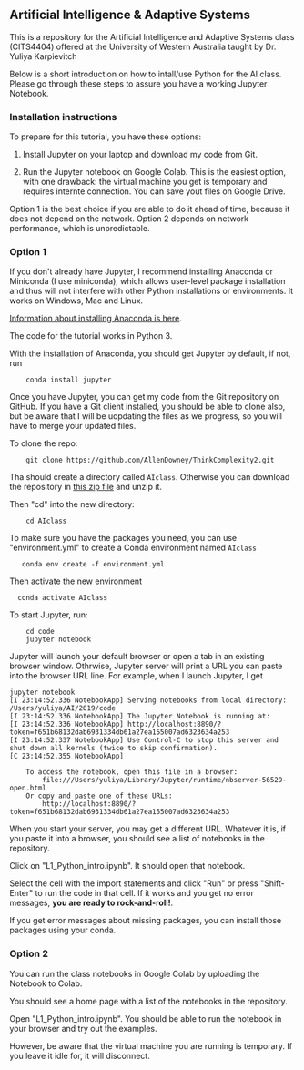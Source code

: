 ## Artificial Intelligence & Adaptive Systems

This is a repository for the Artificial Intelligence and Adaptive Systems
class (CITS4404) offered at the University of Western Australia
taught by Dr. Yuliya Karpievitch

Below is a short introduction on how to intall/use Python for the AI class.
Please go through these steps to assure you have a working Jupyter Notebook.


### Installation instructions

To prepare for this tutorial, you have these options:

1) Install Jupyter on your laptop and download my code from Git.

2) Run the Jupyter notebook on Google Colab.
This is the easiest option, with one drawback: the virtual machine you get is temporary and requires internte connection. You can save yout files on Google Drive.


Option 1 is the best choice if you are able to do it ahead of time, because it does not depend on the network.  Option 2 depends on network performance, which is unpredictable.  



### Option 1

If you don't already have Jupyter, I recommend installing Anaconda or Miniconda (I use miniconda), which allows user-level package installation and thus will not interfere with other Python installations or environments.
It works on Windows, Mac and Linux.

[Information about installing Anaconda is here](http://docs.continuum.io/anaconda/install.html).

The code for the tutorial works in Python 3.

With the installation of Anaconda, you should get Jupyter by default, if not, run

```
    conda install jupyter
```

Once you have Jupyter, you can get my code from  the Git repository on GitHub.  If you have a Git client installed, you should be able to clone also, but be aware that I will be uopdating the files as we progress, so you will have to merge your updated files.  

To clone the repo:

```
    git clone https://github.com/AllenDowney/ThinkComplexity2.git
```

Tha should create a directory called `AIclass`.
Otherwise you can download the repository in [this zip file](https://github.com/AllenDowney/ThinkComplexity2/archive/master.zip)
and unzip it.

Then "cd" into the new directory:

```
    cd AIclass
```

To make sure you have the packages you need, you can use "environment.yml"
to create a Conda environment named `AIclass`

```
   conda env create -f environment.yml
```

Then activate the new environment

 ```
   conda activate AIclass
```

To start Jupyter, run:

```
    cd code
    jupyter notebook
```

Jupyter will launch your default browser or open a tab in an existing browser window.
Othrwise, Jupyter server will print a URL you can paste into the browser URL line.  For example, when I launch Jupyter, I get

```
jupyter notebook
[I 23:14:52.336 NotebookApp] Serving notebooks from local directory: /Users/yuliya/AI/2019/code
[I 23:14:52.336 NotebookApp] The Jupyter Notebook is running at:
[I 23:14:52.336 NotebookApp] http://localhost:8890/?token=f651b68132dab6931334db61a27ea155007ad6323634a253
[I 23:14:52.337 NotebookApp] Use Control-C to stop this server and shut down all kernels (twice to skip confirmation).
[C 23:14:52.355 NotebookApp] 
    
    To access the notebook, open this file in a browser:
        file:///Users/yuliya/Library/Jupyter/runtime/nbserver-56529-open.html
    Or copy and paste one of these URLs:
        http://localhost:8890/?token=f651b68132dab6931334db61a27ea155007ad6323634a253

```
 
When you start your server, you may get a different URL.
Whatever it is, if you paste it into a browser, you should see a list of notebooks in the repository.

Click on "L1_Python_intro.ipynb".  It should open that notebook.

Select the cell with the import statements and click "Run" or press "Shift-Enter" to run the code in that cell.
If it works and you get no error messages, **you are ready to rock-and-roll!**.  

If you get error messages about missing packages, you can install those packages using your conda.



### Option 2

You can run the class notebooks in Google Colab by uploading the Notebook to Colab. 

You should see a home page with a list of the notebooks in the repository.

Open "L1_Python_intro.ipynb". You should be able to run the notebook in your browser 
and try out the examples.  

However, be aware that the virtual machine you are running is temporary.
If you leave it idle for, it will disconnect.

